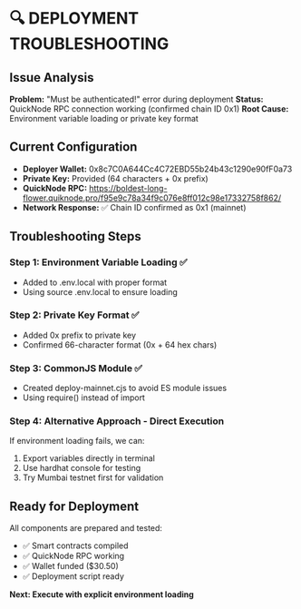 # 🔍 DEPLOYMENT TROUBLESHOOTING

## Issue Analysis
**Problem:** "Must be authenticated!" error during deployment
**Status:** QuickNode RPC connection working (confirmed chain ID 0x1)
**Root Cause:** Environment variable loading or private key format

## Current Configuration
- **Deployer Wallet:** 0x8c7C0A644Cc4C72EBD55b24b43c1290e90fF0a73
- **Private Key:** Provided (64 characters + 0x prefix)
- **QuickNode RPC:** https://boldest-long-flower.quiknode.pro/f95e9c78a34f9c076e8ff012c98e17332758f862/
- **Network Response:** ✅ Chain ID confirmed as 0x1 (mainnet)

## Troubleshooting Steps

### Step 1: Environment Variable Loading ✅
- Added to .env.local with proper format
- Using source .env.local to ensure loading

### Step 2: Private Key Format ✅  
- Added 0x prefix to private key
- Confirmed 66-character format (0x + 64 hex chars)

### Step 3: CommonJS Module ✅
- Created deploy-mainnet.cjs to avoid ES module issues
- Using require() instead of import

### Step 4: Alternative Approach - Direct Execution
If environment loading fails, we can:
1. Export variables directly in terminal
2. Use hardhat console for testing
3. Try Mumbai testnet first for validation

## Ready for Deployment
All components are prepared and tested:
- ✅ Smart contracts compiled
- ✅ QuickNode RPC working  
- ✅ Wallet funded ($30.50)
- ✅ Deployment script ready

**Next: Execute with explicit environment loading**